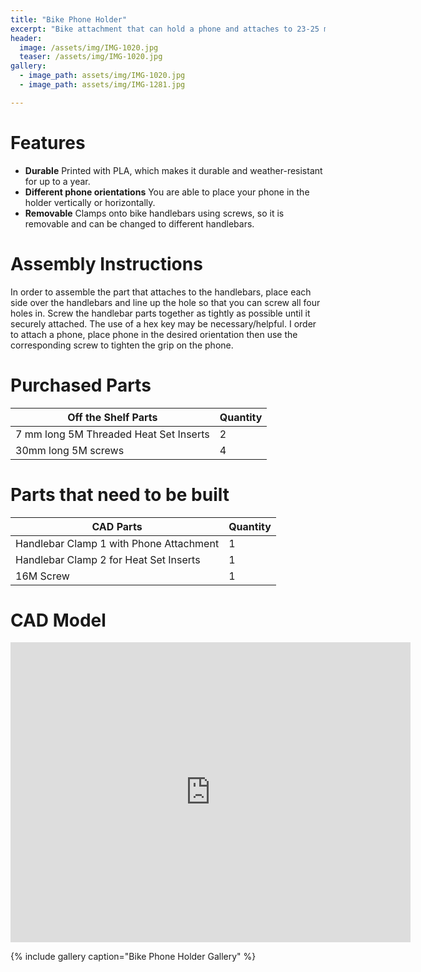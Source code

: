 ```yaml
---
title: "Bike Phone Holder"
excerpt: "Bike attachment that can hold a phone and attaches to 23-25 mm handlebars."
header:
  image: /assets/img/IMG-1020.jpg
  teaser: /assets/img/IMG-1020.jpg
gallery:
  - image_path: assets/img/IMG-1020.jpg
  - image_path: assets/img/IMG-1281.jpg

---
```


# Features

* **Durable** Printed with PLA, which makes it durable and weather-resistant for up to a year.
* **Different phone orientations** You are able to place your phone in the holder vertically or horizontally.
* **Removable** Clamps onto bike handlebars using screws, so it is removable and can be changed to different handlebars. 

# Assembly Instructions
In order to assemble the part that attaches to the handlebars, place each side over the handlebars and line up the hole so that you can screw all four holes in. Screw the handlebar parts together as tightly as possible until it securely attached. The use of a hex key may be necessary/helpful. 
I order to attach a phone, place phone in the desired orientation then use the corresponding screw to tighten the grip on the phone. 

# Purchased Parts 

| Off the Shelf Parts  | Quantity  | 
| ------------- | ------------- | 
| 7 mm long 5M Threaded Heat Set Inserts | 2  | 
| 30mm long 5M screws  | 4  | 

# Parts that need to be built

| CAD Parts  | Quantity  | 
| ------------- | ------------- | 
| Handlebar Clamp 1 with Phone Attachment  | 1  | 
| Handlebar Clamp 2 for Heat Set Inserts| 1  | 
| 16M Screw  | 1  | 

# CAD Model
<iframe src="https://vanderbilt643.autodesk360.com/shares/public/SH512d4QTec90decfa6e382be1ad815d3c5d?mode=embed" width="640" height="480" allowfullscreen="true" webkitallowfullscreen="true" mozallowfullscreen="true"  frameborder="0"></iframe>



{% include gallery caption="Bike Phone Holder Gallery" %}
